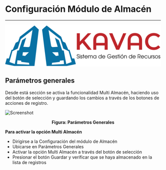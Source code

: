 # Configuración Módulo de Almacén
********************************

![Screenshot](../img/logokavac.png#imagen)

## Parámetros generales

Desde está sección se activa la funcionalidad Multi Almacén, haciendo uso del botón de selección y guardando los cambios a través de los botones de acciones de registro.  

![Screenshot](/img/figure_1.png)<div style="text-align: center;font-weight: bold">Figura: Parámetros Generales</div>

**Para activar la opción Multi Almacén**

- Dirigirse a la Configuración del módulo de Almacén
- Ubicarse en Parámetros Generales 
- Activar la opción Multi Almacén a través del botón de selección 
- Presionar el botón Guardar y verificar que se haya almacenado en la lista de registros

	